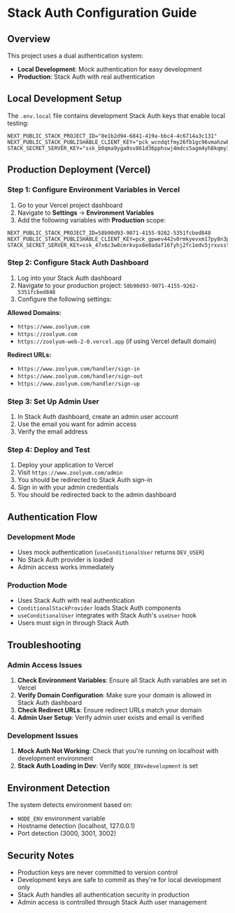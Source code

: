# Stack Auth Configuration Guide

## Overview

This project uses a dual authentication system:
- **Local Development**: Mock authentication for easy development
- **Production**: Stack Auth with real authentication

## Local Development Setup

The `.env.local` file contains development Stack Auth keys that enable local testing:

```env
NEXT_PUBLIC_STACK_PROJECT_ID="8e1b2d94-6841-419a-bbc4-4c6714a3c131"
NEXT_PUBLIC_STACK_PUBLISHABLE_CLIENT_KEY="pck_wcndqtfmy26fb1gc96vmahzwbty3rktg1pdgyr71k9rzr"
STACK_SECRET_SERVER_KEY="ssk_b0qma9yga0sv861d36pphswj4mdcs5agm4yh8kqmy3g58"
```

## Production Deployment (Vercel)

### Step 1: Configure Environment Variables in Vercel

1. Go to your Vercel project dashboard
2. Navigate to **Settings** → **Environment Variables**
3. Add the following variables with **Production** scope:

```env
NEXT_PUBLIC_STACK_PROJECT_ID=58b90d93-9071-4155-9262-5351fcbed848
NEXT_PUBLIC_STACK_PUBLISHABLE_CLIENT_KEY=pck_gpwev442v0rmkyevxm17py8n3patf73w2nfvremf0r6hr
STACK_SECRET_SERVER_KEY=ssk_47x6c3w8cmrkvpx8e0adaf16fyhj2fc1edv5jrxvsstvg
```

### Step 2: Configure Stack Auth Dashboard

1. Log into your Stack Auth dashboard
2. Navigate to your production project: `58b90d93-9071-4155-9262-5351fcbed848`
3. Configure the following settings:

**Allowed Domains:**
- `https://www.zoolyum.com`
- `https://zoolyum.com`
- `https://zoolyum-web-2-0.vercel.app` (if using Vercel default domain)

**Redirect URLs:**
- `https://www.zoolyum.com/handler/sign-in`
- `https://www.zoolyum.com/handler/sign-out`
- `https://www.zoolyum.com/handler/sign-up`

### Step 3: Set Up Admin User

1. In Stack Auth dashboard, create an admin user account
2. Use the email you want for admin access
3. Verify the email address

### Step 4: Deploy and Test

1. Deploy your application to Vercel
2. Visit `https://www.zoolyum.com/admin`
3. You should be redirected to Stack Auth sign-in
4. Sign in with your admin credentials
5. You should be redirected back to the admin dashboard

## Authentication Flow

### Development Mode
- Uses mock authentication (`useConditionalUser` returns `DEV_USER`)
- No Stack Auth provider is loaded
- Admin access works immediately

### Production Mode
- Uses Stack Auth with real authentication
- `ConditionalStackProvider` loads Stack Auth components
- `useConditionalUser` integrates with Stack Auth's `useUser` hook
- Users must sign in through Stack Auth

## Troubleshooting

### Admin Access Issues

1. **Check Environment Variables**: Ensure all Stack Auth variables are set in Vercel
2. **Verify Domain Configuration**: Make sure your domain is allowed in Stack Auth dashboard
3. **Check Redirect URLs**: Ensure redirect URLs match your domain
4. **Admin User Setup**: Verify admin user exists and email is verified

### Development Issues

1. **Mock Auth Not Working**: Check that you're running on localhost with development environment
2. **Stack Auth Loading in Dev**: Verify `NODE_ENV=development` is set

## Environment Detection

The system detects environment based on:
- `NODE_ENV` environment variable
- Hostname detection (localhost, 127.0.0.1)
- Port detection (3000, 3001, 3002)

## Security Notes

- Production keys are never committed to version control
- Development keys are safe to commit as they're for local development only
- Stack Auth handles all authentication security in production
- Admin access is controlled through Stack Auth user management